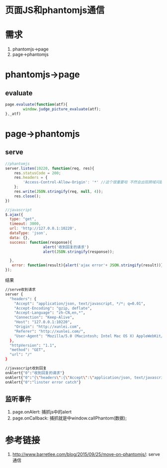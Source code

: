 # 页面JS和phantomjs通信

# 需求

1. phantomjs->page
2. page->phantomjs


# phantomjs->page

## evaluate

```javascript
page.evaluate(function(atf){
        window.judge_picture_evaluate(atf); 
},_atf)
```

# page->phantomjs

## serve

```javascript
//phantomjs
server.listen(10220, function(req, res){
    res.statusCode = 200;
    res.headers = {
        'Access-Control-Allow-Origin': '*' //这个很重要哈 不然会出现跨域问题
    };
    res.write(JSON.stringify(req, null, 4));
    res.close();
})

//javascript
$.ajax({
  type: "get",
  timeout: 3000,
  url: 'http://127.0.0.1:10220',
  dataType: 'json',
  data: {},
  success: function(response){
                 alert('收到回复的请求')
                 alert(JSON.stringify(response));

  },
   error: function(result){alert('ajax error'+ JSON.stringify(result))}
});

```

结果

```bash
//serve收到请求
server {
  "headers": {
    "Accept": "application/json, text/javascript, */*; q=0.01",
    "Accept-Encoding": "gzip, deflate",
    "Accept-Language": "zh-CN,en,*",
    "Connection": "Keep-Alive",
    "Host": "127.0.0.1:10220",
    "Origin": "http://xunlei.com",
    "Referer": "http://xunlei.com/",
    "User-Agent": "Mozilla/5.0 (Macintosh; Intel Mac OS X) AppleWebKit/538.1 (KHTML, like Gecko) PhantomJS/2.1.1 Safari/538.1"
  },
  "httpVersion": "1.1",
  "method": "GET",
  "url": "/"
}

//javascript收到回复
onAlert{"0":"收到回复的请求"}
onAlert{"0":"{\"headers\":{\"Accept\":\"application/json, text/javascript, */*; q=0.01\",\"Accept-Encoding\":\"gzip, deflate\",\"Accept-Language\":\"zh-CN,en,*\",\"Connection\":\"Keep-Alive\",\"Host\":\"127.0.0.1:10220\",\"Origin\":\"http://xunlei.com\",\"Referer\":\"http://xunlei.com/\",\"User-Agent\":\"Mozilla/5.0 (Macintosh; Intel Mac OS X) AppleWebKit/538.1 (KHTML, like Gecko) PhantomJS/2.1.1 Safari/538.1\"},\"httpVersion\":\"1.1\",\"method\":\"GET\",\"url\":\"/\"}"}
onAlert{"0":"linster error catch"}
```

## 监听事件

1. page.onAlert: 捕抓js中的alert
2. page.onCallback: 捕抓就是中window.callPhantom(数据);



# 参考链接

1. http://www.barretlee.com/blog/2015/09/25/move-on-phantomjs/: serve通信
